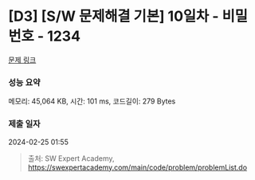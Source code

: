 # [D3] [S/W 문제해결 기본] 10일차 - 비밀번호 - 1234 

[문제 링크](https://swexpertacademy.com/main/code/problem/problemDetail.do?contestProbId=AV14_DEKAJcCFAYD) 

### 성능 요약

메모리: 45,064 KB, 시간: 101 ms, 코드길이: 279 Bytes

### 제출 일자

2024-02-25 01:55



> 출처: SW Expert Academy, https://swexpertacademy.com/main/code/problem/problemList.do